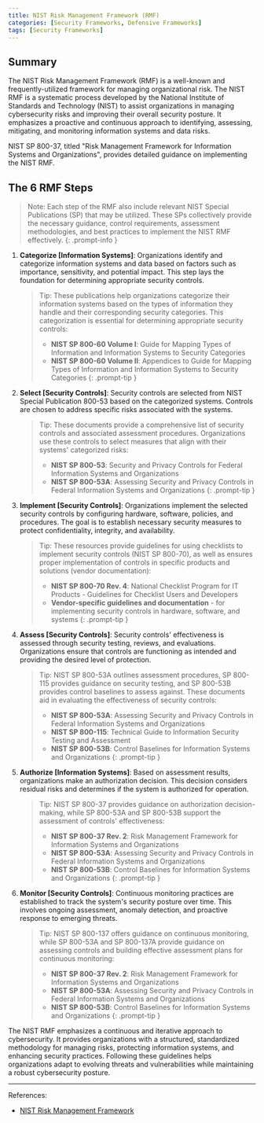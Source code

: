 ```yaml
---
title: NIST Risk Management Framework (RMF)
categories: [Security Frameworks, Defensive Frameworks]
tags: [Security Frameworks]
---
```


## Summary

The NIST Risk Management Framework (RMF) is a well-known and frequently-utilized framework for managing organizational risk. The NIST RMF is a systematic process developed by the National Institute of Standards and Technology (NIST) to assist organizations in managing cybersecurity risks and improving their overall security posture. It emphasizes a proactive and continuous approach to identifying, assessing, mitigating, and monitoring information systems and data risks. 

NIST SP 800-37, titled "Risk Management Framework for Information Systems and Organizations", provides detailed guidance on implementing the NIST RMF. 

## The 6 RMF Steps

> Note: Each step of the RMF also include relevant NIST Special Publications (SP) that may be utilized. These SPs collectively provide the necessary guidance, control requirements, assessment methodologies, and best practices to implement the NIST RMF effectively. 
   {: .prompt-info }

1. __Categorize [Information Systems]__:
   Organizations identify and categorize information systems and data based on factors such as importance, sensitivity, and potential impact. This step lays the foundation for determining appropriate security controls.

   > Tip: These publications help organizations categorize their information systems based on the types of information they handle and their corresponding security categories. This categorization is essential for determining appropriate security controls:
   > * __NIST SP 800-60 Volume I__: Guide for Mapping Types of Information and Information Systems to Security Categories
   > * __NIST SP 800-60 Volume II__: Appendices to Guide for Mapping Types of Information and Information Systems to Security Categories 
   {: .prompt-tip }

2. __Select [Security Controls]__:
   Security controls are selected from NIST Special Publication 800-53 based on the categorized systems.
   Controls are chosen to address specific risks associated with the systems.

   > Tip: These documents provide a comprehensive list of security controls and associated assessment procedures. Organizations use these controls to select measures that align with their systems' categorized risks:
   > * __NIST SP 800-53__: Security and Privacy Controls for Federal Information Systems and Organizations
   > * __NIST SP 800-53A__: Assessing Security and Privacy Controls in Federal Information Systems and Organizations 
   {: .prompt-tip }

3. __Implement [Security Controls]__:
   Organizations implement the selected security controls by configuring hardware, software, policies, and procedures.
   The goal is to establish necessary security measures to protect confidentiality, integrity, and availability.

   > Tip: These resources provide guidelines for using checklists to implement security controls (NIST SP 800-70), as well as ensures proper implementation of controls in specific products and solutions (vendor documentation):
   > * __NIST SP 800-70 Rev. 4__: National Checklist Program for IT Products - Guidelines for Checklist Users and Developers
   > * __Vendor-specific guidelines and documentation__ - for implementing security controls in hardware, software, and systems
   {: .prompt-tip }

4. __Assess [Security Controls]__:
   Security controls' effectiveness is assessed through security testing, reviews, and evaluations.
   Organizations ensure that controls are functioning as intended and providing the desired level of protection.

   > Tip: NIST SP 800-53A outlines assessment procedures, SP 800-115 provides guidance on security testing, and SP 800-53B provides control baselines to assess against. These documents aid in evaluating the effectiveness of security controls:
   > * __NIST SP 800-53A__: Assessing Security and Privacy Controls in Federal Information Systems and Organizations
   > * __NIST SP 800-115__: Technical Guide to Information Security Testing and Assessment
   > * __NIST SP 800-53B__: Control Baselines for Information Systems and Organizations
   {: .prompt-tip }

5. __Authorize [Information Systems]__:
   Based on assessment results, organizations make an authorization decision.
   This decision considers residual risks and determines if the system is authorized for operation.

   > Tip: NIST SP 800-37 provides guidance on authorization decision-making, while SP 800-53A and SP 800-53B support the assessment of controls' effectiveness:
   > * __NIST SP 800-37 Rev. 2__: Risk Management Framework for Information Systems and Organizations
   > * __NIST SP 800-53A__: Assessing Security and Privacy Controls in Federal Information Systems and Organizations
   > * __NIST SP 800-53B__: Control Baselines for Information Systems and Organizations
   {: .prompt-tip }

6. __Monitor [Security Controls]__:
   Continuous monitoring practices are established to track the system's security posture over time.
   This involves ongoing assessment, anomaly detection, and proactive response to emerging threats.

   > Tip: NIST SP 800-137 offers guidance on continuous monitoring, while SP 800-53A and SP 800-137A provide guidance on assessing controls and building effective assessment plans for continuous monitoring:
   > * __NIST SP 800-37 Rev. 2__: Risk Management Framework for Information Systems and Organizations
   > * __NIST SP 800-53A__: Assessing Security and Privacy Controls in Federal Information Systems and Organizations
   > * __NIST SP 800-53B__: Control Baselines for Information Systems and Organizations
   {: .prompt-tip }

The NIST RMF emphasizes a continuous and iterative approach to cybersecurity. It provides organizations with a structured, standardized methodology for managing risks, protecting information systems, and enhancing security practices. Following these guidelines helps organizations adapt to evolving threats and vulnerabilities while maintaining a robust cybersecurity posture.

---

References:
* [NIST Risk Management Framework](https://csrc.nist.gov/projects/risk-management/about-rmf)
